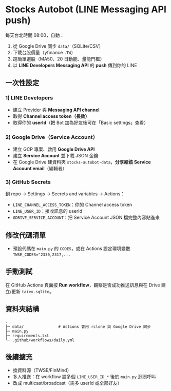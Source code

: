 # Stocks Autobot (LINE Messaging API push)

每天台北時間 08:00，自動：
1. 從 Google Drive 同步 `data/`（SQLite/CSV）
2. 下載台股價量（yfinance `.TW`）
3. 跑簡單選股（MA50、20 日動能、量能門檻）
4. 以 **LINE Developers Messaging API** 的 **push** 傳到你的 LINE

## 一次性設定

### 1) LINE Developers
- 建立 Provider 與 **Messaging API channel**
- 取得 **Channel access token（長效）**
- 取得你的 **userId**（把 Bot 加為好友後可在「Basic settings」查看）

### 2) Google Drive（Service Account）
- 建立 GCP 專案、啟用 **Google Drive API**
- 建立 **Service Account** 並下載 JSON 金鑰
- 在 Google Drive 建資料夾 `stocks-autobot-data`，**分享給該 Service Account email**（編輯者）

### 3) GitHub Secrets
到 repo -> Settings -> Secrets and variables -> Actions：

- `LINE_CHANNEL_ACCESS_TOKEN`：你的 Channel access token
- `LINE_USER_ID`：接收訊息的 userId
- `GDRIVE_SERVICE_ACCOUNT`：把 Service Account JSON 檔完整內容貼進來

## 修改代碼清單
- 預設代碼在 `main.py` 的 `CODES`，或在 Actions 設定環境變數 `TWSE_CODES="2330,2317,...`

## 手動測試
在 GitHub Actions 頁面按 **Run workflow**，觀察是否成功推送訊息與在 Drive 建立/更新 `taiex.sqlite`。

## 資料夾結構
```
.
├─ data/               # Actions 會用 rclone 與 Google Drive 同步
├─ main.py
├─ requirements.txt
└─ .github/workflows/daily.yml
```

## 後續擴充
- 換資料源（TWSE/FinMind）
- 多人推送：在 workflow 設多個 `LINE_USER_ID_*` 後於 `main.py` 迴圈呼叫
- 改成 multicast/broadcast（需多 userId 或全部好友）
